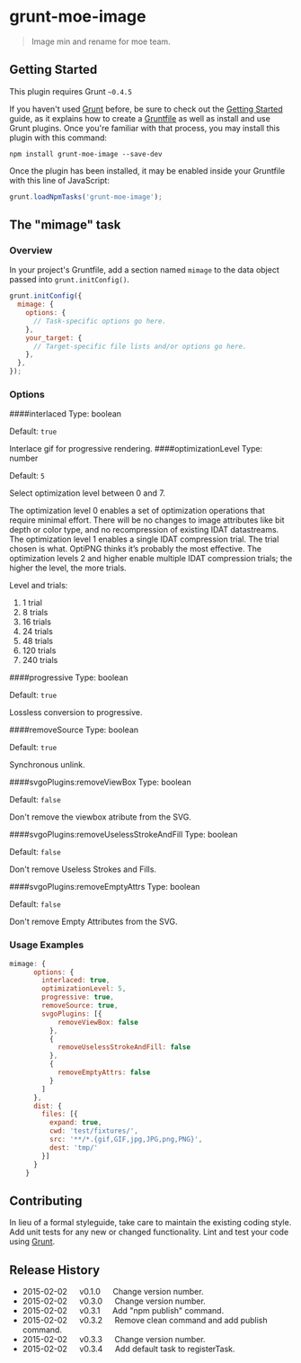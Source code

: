 # grunt-moe-image

> Image min and rename for moe team.

## Getting Started
This plugin requires Grunt `~0.4.5`

If you haven't used [Grunt](http://gruntjs.com/) before, be sure to check out the [Getting Started](http://gruntjs.com/getting-started) guide, as it explains how to create a [Gruntfile](http://gruntjs.com/sample-gruntfile) as well as install and use Grunt plugins. Once you're familiar with that process, you may install this plugin with this command:

```shell
npm install grunt-moe-image --save-dev
```

Once the plugin has been installed, it may be enabled inside your Gruntfile with this line of JavaScript:

```js
grunt.loadNpmTasks('grunt-moe-image');
```

## The "mimage" task

### Overview
In your project's Gruntfile, add a section named `mimage` to the data object passed into `grunt.initConfig()`.

```js
grunt.initConfig({
  mimage: {
    options: {
      // Task-specific options go here.
    },
    your_target: {
      // Target-specific file lists and/or options go here.
    },
  },
});
```

### Options

####interlaced
Type: boolean

Default: `true`

Interlace gif for progressive rendering.
####optimizationLevel
Type: number

Default: `5`

Select optimization level between 0 and 7.

The optimization level 0 enables a set of optimization operations that require minimal effort. There will be no changes to image attributes like bit depth or color type, and no recompression of existing IDAT datastreams. The optimization level 1 enables a single IDAT compression trial. The trial chosen is what. OptiPNG thinks it’s probably the most effective. The optimization levels 2 and higher enable multiple IDAT compression trials; the higher the level, the more trials.

Level and trials:

1. 1 trial
2. 8 trials
3. 16 trials
4. 24 trials
5. 48 trials
6. 120 trials
7. 240 trials

####progressive
Type: boolean

Default: `true`

Lossless conversion to progressive.

####removeSource
Type: boolean

Default: `true`

Synchronous unlink.

####svgoPlugins:removeViewBox
Type: boolean

Default: `false`

Don't remove the viewbox atribute from the SVG.

####svgoPlugins:removeUselessStrokeAndFill
Type: boolean

Default: `false`

Don't remove Useless Strokes and Fills.

####svgoPlugins:removeEmptyAttrs
Type: boolean

Default: `false`

Don't remove Empty Attributes from the SVG.
### Usage Examples

```js
mimage: {
      options: {
        interlaced: true,
        optimizationLevel: 5,
        progressive: true,
        removeSource: true,
        svgoPlugins: [{
            removeViewBox: false
          }, 
          {
            removeUselessStrokeAndFill: false
          }, 
          {
            removeEmptyAttrs: false
          } 
        ]
      },
      dist: {
        files: [{
          expand: true,
          cwd: 'test/fixtures/',
          src: '**/*.{gif,GIF,jpg,JPG,png,PNG}',
          dest: 'tmp/'
        }]
      }
    }
```

## Contributing
In lieu of a formal styleguide, take care to maintain the existing coding style. Add unit tests for any new or changed functionality. Lint and test your code using [Grunt](http://gruntjs.com/).

## Release History
* 2015-02-02 &emsp; v0.1.0 &emsp; Change version number.
* 2015-02-02 &emsp; v0.3.0 &emsp; Change version number.
* 2015-02-02 &emsp; v0.3.1 &emsp; Add "npm publish" command.
* 2015-02-02 &emsp; v0.3.2 &emsp; Remove clean command and add publish command.
* 2015-02-02 &emsp; v0.3.3 &emsp; Change version number.
* 2015-02-02 &emsp; v0.3.4 &emsp; Add default task to registerTask.
